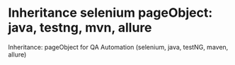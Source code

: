 # Inheritance selenium pageObject: java, testng, mvn, allure
Inheritance: pageObject for QA Automation (selenium, java, testNG, maven, allure)
